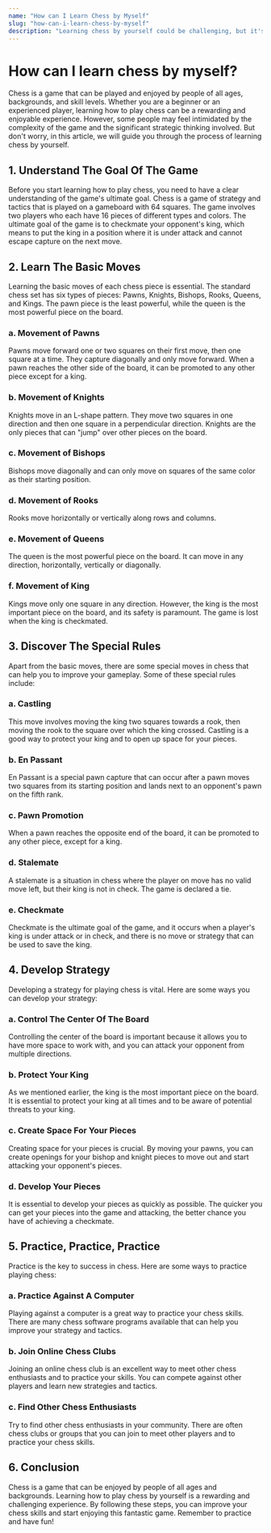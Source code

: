 ```yaml
---
name: "How can I Learn Chess by Myself"
slug: "how-can-i-learn-chess-by-myself"
description: "Learning chess by yourself could be challenging, but it's not impossible. In this article, we will guide you through the process of learning chess by yourself."
---
```


# How can I learn chess by myself?
 
Chess is a game that can be played and enjoyed by people of all ages, backgrounds, and skill levels. Whether you are a beginner or an experienced player, learning how to play chess can be a rewarding and enjoyable experience. However, some people may feel intimidated by the complexity of the game and the significant strategic thinking involved. 
But don't worry, in this article, we will guide you through the process of learning chess by yourself. 
 
## 1. Understand The Goal Of The Game
 
Before you start learning how to play chess, you need to have a clear understanding of the game's ultimate goal. Chess is a game of strategy and tactics that is played on a gameboard with 64 squares. The game involves two players who each have 16 pieces of different types and colors. The ultimate goal of the game is to checkmate your opponent's king, which means to put the king in a position where it is under attack and cannot escape capture on the next move. 
 
## 2. Learn The Basic Moves
 
Learning the basic moves of each chess piece is essential. The standard chess set has six types of pieces: Pawns, Knights, Bishops, Rooks, Queens, and Kings. The pawn piece is the least powerful, while the queen is the most powerful piece on the board.
 
### a. Movement of Pawns
 
Pawns move forward one or two squares on their first move, then one square at a time. They capture diagonally and only move forward. When a pawn reaches the other side of the board, it can be promoted to any other piece except for a king. 
 
### b. Movement of Knights
 
Knights move in an L-shape pattern. They move two squares in one direction and then one square in a perpendicular direction. Knights are the only pieces that can "jump" over other pieces on the board.
 
### c. Movement of Bishops
 
Bishops move diagonally and can only move on squares of the same color as their starting position. 
 
### d. Movement of Rooks
 
Rooks move horizontally or vertically along rows and columns. 
 
### e. Movement of Queens
 
The queen is the most powerful piece on the board. It can move in any direction, horizontally, vertically or diagonally. 
 
### f. Movement of King
 
Kings move only one square in any direction. However, the king is the most important piece on the board, and its safety is paramount. The game is lost when the king is checkmated. 
 
## 3. Discover The Special Rules
 
Apart from the basic moves, there are some special moves in chess that can help you to improve your gameplay. Some of these special rules include:
 
### a. Castling
 
This move involves moving the king two squares towards a rook, then moving the rook to the square over which the king crossed. Castling is a good way to protect your king and to open up space for your pieces.
 
### b. En Passant
 
En Passant is a special pawn capture that can occur after a pawn moves two squares from its starting position and lands next to an opponent's pawn on the fifth rank. 
 
### c. Pawn Promotion
 
When a pawn reaches the opposite end of the board, it can be promoted to any other piece, except for a king. 
 
### d. Stalemate
 
A stalemate is a situation in chess where the player on move has no valid move left, but their king is not in check. The game is declared a tie. 
 
### e. Checkmate
 
Checkmate is the ultimate goal of the game, and it occurs when a player's king is under attack or in check, and there is no move or strategy that can be used to save the king.
 
## 4. Develop Strategy
 
Developing a strategy for playing chess is vital. Here are some ways you can develop your strategy:
 
### a. Control The Center Of The Board
 
Controlling the center of the board is important because it allows you to have more space to work with, and you can attack your opponent from multiple directions.
 
### b. Protect Your King
 
As we mentioned earlier, the king is the most important piece on the board. It is essential to protect your king at all times and to be aware of potential threats to your king. 
 
### c. Create Space For Your Pieces
 
Creating space for your pieces is crucial. By moving your pawns, you can create openings for your bishop and knight pieces to move out and start attacking your opponent's pieces. 
 
### d. Develop Your Pieces
 
It is essential to develop your pieces as quickly as possible. The quicker you can get your pieces into the game and attacking, the better chance you have of achieving a checkmate. 
 
## 5. Practice, Practice, Practice
 
Practice is the key to success in chess. Here are some ways to practice playing chess:
 
### a. Practice Against A Computer
 
Playing against a computer is a great way to practice your chess skills. There are many chess software programs available that can help you improve your strategy and tactics.
 
### b. Join Online Chess Clubs
 
Joining an online chess club is an excellent way to meet other chess enthusiasts and to practice your skills. You can compete against other players and learn new strategies and tactics. 
 
### c. Find Other Chess Enthusiasts
 
Try to find other chess enthusiasts in your community. There are often chess clubs or groups that you can join to meet other players and to practice your chess skills.
 
## 6. Conclusion
 
Chess is a game that can be enjoyed by people of all ages and backgrounds. Learning how to play chess by yourself is a rewarding and challenging experience. By following these steps, you can improve your chess skills and start enjoying this fantastic game. Remember to practice and have fun!
